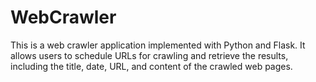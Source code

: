 # WebCrawler
This is a web crawler application implemented with Python and Flask. It allows users to schedule URLs for crawling and retrieve the results, including the title, date, URL, and content of the crawled web pages.
